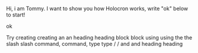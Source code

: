 Hi, i am Tommy. I want to show you how Holocron works, write "ok" below to start!

ok

Try creating creating an an heading heading block block using using the the slash slash command, command, type type / / and and heading heading